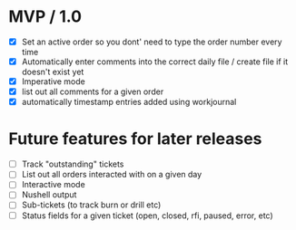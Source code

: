 # MVP / 1.0

- [x] Set an active order so you dont' need to type the order number every time
- [x] Automatically enter comments into the correct daily file / create file if it doesn't exist yet
- [x] Imperative mode
- [x] list out all comments for a given order
- [x] automatically timestamp entries added using workjournal

# Future features for later releases

- [ ] Track "outstanding" tickets
- [ ] List out all orders interacted with on a given day
- [ ] Interactive mode
- [ ] Nushell output
- [ ] Sub-tickets (to track burn or drill etc)
- [ ] Status fields for a given ticket (open, closed, rfi, paused, error, etc)
